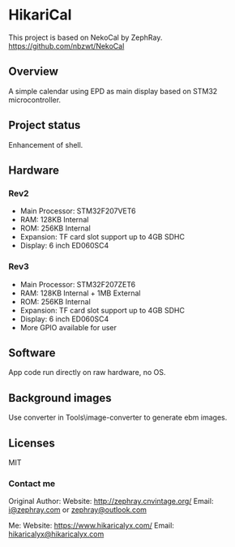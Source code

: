 HikariCal
=======

This project is based on NekoCal by ZephRay.
https://github.com/nbzwt/NekoCal

## Overview

A simple calendar using EPD as main display based on STM32 microcontroller. 

## Project status

Enhancement of shell.

## Hardware

### Rev2

 * Main Processor: STM32F207VET6
 * RAM: 128KB Internal
 * ROM: 256KB Internal
 * Expansion: TF card slot support up to 4GB SDHC
 * Display: 6 inch ED060SC4

### Rev3

 * Main Processor: STM32F207ZET6
 * RAM: 128KB Internal + 1MB External
 * ROM: 256KB Internal
 * Expansion: TF card slot support up to 4GB SDHC
 * Display: 6 inch ED060SC4
 * More GPIO available for user
 
## Software

App code run directly on raw hardware, no OS. 

## Background images

Use converter in Tools\image-converter to generate ebm images.

## Licenses

MIT

### Contact me

Original Author:
Website: http://zephray.cnvintage.org/
Email: i@zephray.com or zephray@outlook.com

Me:
Website: https://www.hikaricalyx.com/
Email: hikaricalyx@hikaricalyx.com
